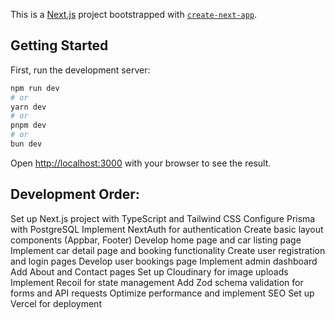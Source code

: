 This is a [Next.js](https://nextjs.org/) project bootstrapped with [`create-next-app`](https://github.com/vercel/next.js/tree/canary/packages/create-next-app).

## Getting Started

First, run the development server:

```bash
npm run dev
# or
yarn dev
# or
pnpm dev
# or
bun dev
```

Open [http://localhost:3000](http://localhost:3000) with your browser to see the result.

## Development Order:

Set up Next.js project with TypeScript and Tailwind CSS
Configure Prisma with PostgreSQL
Implement NextAuth for authentication
Create basic layout components (Appbar, Footer)
Develop home page and car listing page
Implement car detail page and booking functionality
Create user registration and login pages
Develop user bookings page
Implement admin dashboard
Add About and Contact pages
Set up Cloudinary for image uploads
Implement Recoil for state management
Add Zod schema validation for forms and API requests
Optimize performance and implement SEO
Set up Vercel for deployment
